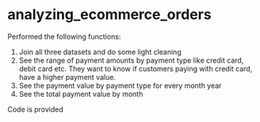 # analyzing_ecommerce_orders

Performed the following functions:
1. Join all three datasets and do some light cleaning
2. See the range of payment amounts by payment type like credit card, debit card etc. They want to know if customers paying with credit card, have a higher payment value.
3. See the payment value by payment type for every month year
4. See the total payment value by month

Code is provided

